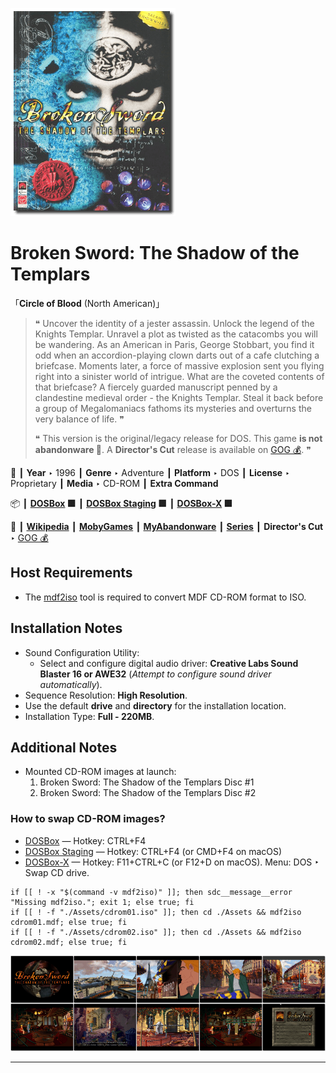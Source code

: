 ![](Thumbnail.png "application-thumbnail")

# Broken Sword: The Shadow of the Templars

「**Circle of Blood** (North American)」

> ❝ Uncover the identity of a jester assassin. Unlock the legend of the Knights Templar. Unravel a plot as twisted as the catacombs you will be wandering. As an American in Paris, George Stobbart, you find it odd when an accordion-playing clown darts out of a cafe clutching a briefcase. Moments later, a force of massive explosion sent you flying right into a sinister world of intrigue. What are the coveted contents of that briefcase? A fiercely guarded manuscript penned by a clandestine medieval order - the Knights Templar. Steal it back before a group of Megalomaniacs fathoms its mysteries and overturns the very balance of life. ❞
>
> ❝ This version is the original/legacy release for DOS. This game **is not abandonware 🚫**. A **Director's Cut** release is available on [GOG 💰](https://www.gog.com/en/game/broken_sword_directors_cut). ❞
>

📌 ┃ **Year** ‣ 1996 ┃ **Genre** ‣ Adventure ┃ **Platform** ‣ DOS ┃ **License** ‣ Proprietary ┃ **Media** ‣ CD-ROM ┃ **Extra Command** 

📦 ┃ **[DOSBox](https://www.dosbox.com/) 🟩** ┃ **[DOSBox Staging](https://dosbox-staging.github.io/) 🟩** ┃ **[DOSBox-X](https://dosbox-x.com/) 🟩** 

📎 ┃ **[Wikipedia](https://en.wikipedia.org/wiki/Broken_Sword:_The_Shadow_of_the_Templars)** ┃ **[MobyGames](https://www.mobygames.com/game/499/circle-of-blood/)** ┃ **[MyAbandonware](https://www.myabandonware.com/game/circle-of-blood-bok)** ┃ **[Series](https://en.wikipedia.org/wiki/Broken_Sword)** ┃ **Director's Cut** ‣ [GOG 💰](https://www.gog.com/en/game/broken_sword_directors_cut) 

## Host Requirements
- The [mdf2iso](https://github.com/excitoon/mdf2iso) tool is required to convert MDF CD-ROM format to ISO.

## Installation Notes
- Sound Configuration Utility:
  - Select and configure digital audio driver: **Creative Labs Sound Blaster 16 or AWE32** (*Attempt to configure sound driver automatically*).
- Sequence Resolution: **High Resolution**.
- Use the default **drive** and **directory** for the installation location.
- Installation Type: **Full - 220MB**.

## Additional Notes
- Mounted CD-ROM images at launch:
  1. Broken Sword: The Shadow of the Templars Disc #1
  2. Broken Sword: The Shadow of the Templars Disc #2

### How to swap CD-ROM images?
- [DOSBox](https://www.dosbox.com/wiki/DOSBox_FAQ#Swapping_CD_images) — Hotkey: CTRL+F4
- [DOSBox Staging](https://github.com/dosbox-staging/dosbox-staging/blob/main/README) — Hotkey: CTRL+F4 (or CMD+F4 on macOS)
- [DOSBox-X](https://dosbox-x.com/wiki/Guide%3AManaging-image-files-in-DOSBox%E2%80%90X#_mounting_multiple_cd_or_dvd_images) — Hotkey: F11+CTRL+C (or F12+D on macOS). Menu: DOS ‣ Swap CD drive.

```shell
if [[ ! -x "$(command -v mdf2iso)" ]]; then sdc__message__error "Missing mdf2iso."; exit 1; else true; fi
if [[ ! -f "./Assets/cdrom01.iso" ]]; then cd ./Assets && mdf2iso cdrom01.mdf; else true; fi
if [[ ! -f "./Assets/cdrom02.iso" ]]; then cd ./Assets && mdf2iso cdrom02.mdf; else true; fi
```

![](Montage.png "Broken Sword: The Shadow of the Templars")

---

